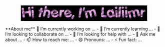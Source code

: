 <p align="center"><a href="https://lailiimr.github.io"><img width="80%" src="text (2).gif" /></a></p>
**About me**
🔭 I’m currently working on ...
- 🌱 I’m currently learning ...
- 👯 I’m looking to collaborate on ...
- 🤔 I’m looking for help with ...
- 💬 Ask me about ...
- 📫 How to reach me: ...
- 😄 Pronouns: ...
- ⚡ Fun fact: ...
